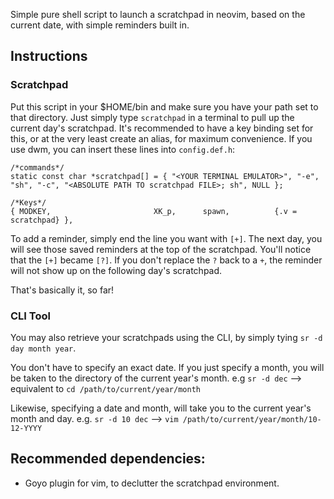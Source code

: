 Simple pure shell script to launch a scratchpad in neovim, based on the current date, with simple reminders built in.

## Instructions

### Scratchpad
Put this script in your $HOME/bin and make sure you have your path set to that directory.
Just simply type ```scratchpad``` in a terminal to pull up the current day's scratchpad. It's recommended to have a key binding set for this, or at the very least create an alias, for maximum convenience.
If you use dwm, you can insert these lines into ```config.def.h```:
```
/*commands*/
static const char *scratchpad[] = { "<YOUR TERMINAL EMULATOR>", "-e", "sh", "-c", "<ABSOLUTE PATH TO scratchpad FILE>; sh", NULL };

/*Keys*/
{ MODKEY,                       XK_p,      spawn,          {.v = scratchpad} },
```

To add a reminder, simply end the line you want with ```[+]```.
The next day, you will see those saved reminders at the top of the scratchpad. You'll notice that the ```[+]``` became ```[?]```.
If you don't replace the ```?``` back to a ```+```, the reminder will not show up on the following day's scratchpad.

That's basically it, so far!

### CLI Tool
You may also retrieve your scratchpads using the CLI, by simply tying `sr -d day month year`.

You don't have to specify an exact date. If you just specify a month, you will be taken to the directory of the current year's month. e.g `sr -d dec` --> equivalent to `cd /path/to/current/year/month`

Likewise, specifying a date and month, will take you to the current year's month and day. e.g. `sr -d 10 dec` --> `vim /path/to/current/year/month/10-12-YYYY`

## Recommended dependencies:
- Goyo plugin for vim, to declutter the scratchpad environment.
